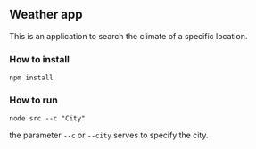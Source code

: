 ## Weather app

This is an application to search the climate of a specific location.

### How to install
```
npm install
```

### How to run
```
node src --c "City"
```
the parameter ```--c``` or ```--city``` serves to specify the city.